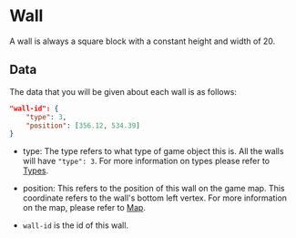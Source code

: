# Wall

A wall is always a square block with a constant height and width of 20.

## Data

The data that you will be given about each wall is as follows:

```json
"wall-id": {
    "type": 3,
    "position": [356.12, 534.39]
}
```

* type: The type refers to what type of game object this is. All the walls will have `"type": 3`.
For more information on types please refer to [Types](../game_logic/types.md).

* position: This refers to the position of this wall on the game map. This coordinate refers to the wall's bottom left
vertex. For more information on the map, please refer to [Map](../game_logic/map.md).

* `wall-id` is the id of this wall.
